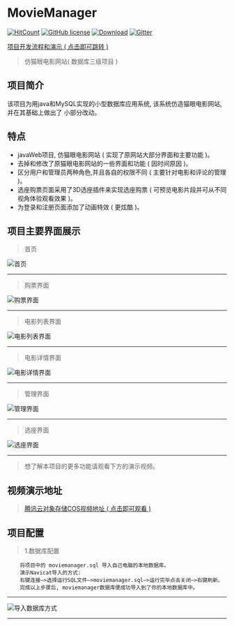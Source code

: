 # MovieManager

[![HitCount](http://hits.dwyl.io/fyf2016/MovieManager.svg)](http://hits.dwyl.io/fyf2016/MovieManager) [![GitHub license](https://img.shields.io/github/license/fyf2016/MovieManager.svg)](https://github.com/fyf2016/MovieManager/blob/master/LICENSE) [![Download](https://img.shields.io/badge/downloads-master-orange.svg)](https://codeload.github.com/MovieManager/zip/master) 
[![Gitter](https://img.shields.io/gitter/room/fyf2016/MovieManager.svg)](https://gitter.im/MovieManager/community?utm_source=share-link&utm_medium=link&utm_campaign=share-link)

[项目开发流程和演示 ( 点击即可跳转 )](https://fyf2016.github.io/2018/08/12/%E6%95%B0%E6%8D%AE%E5%BA%93%E4%B8%89%E7%BA%A7%E9%A1%B9%E7%9B%AE/)

>仿猫眼电影网站( 数据库三级项目 )

## 项目简介
该项目为用java和MySQL实现的小型数据库应用系统, 该系统仿造猫眼电影网站,并在其基础上做出了
小部分改动。

## 特点

- javaWeb项目, 仿猫眼电影网站 ( 实现了原网站大部分界面和主要功能 )。
- 去掉和修改了原猫眼电影网站的一些界面和功能 ( 因时间原因 )。
- 区分用户和管理员两种角色,并且各自的权限不同 ( 主要针对电影和评论的管理 )。
- 选座购票页面采用了3D选座插件来实现选座购票 ( 可预览电影片段并可从不同视角体验观看效果 )。
- 为登录和注册页面添加了动画特效 ( 更炫酷 )。

## 项目主要界面展示
 >首页
 
![首页](https://fyf2016.github.io/images/project/DBProject/movie1.png)

---

>购票界面
 
![购票界面](https://fyf2016.github.io/images/project/DBProject/movie2.png)

 ---
 
>电影列表界面

![电影列表界面](https://fyf2016.github.io/images/project/DBProject/movie3.png)

 ---
 
>电影详情界面

![电影详情界面](https://fyf2016.github.io/images/project/DBProject/movie4.png)

 ---
 
>管理界面

![管理界面](https://fyf2016.github.io/images/project/DBProject/movie5.png)

 ---
 
>选座界面

![选座界面](https://fyf2016.github.io/images/project/DBProject/movie6.png)

 ---

>想了解本项目的更多功能请观看下方的演示视频。

## 视频演示地址
> [腾讯云对象存储COS视频地址 ( 点击即可观看 )](https://video-1254265973.cos.ap-beijing.myqcloud.com/movieManager.mp4)

## 项目配置
>1.数据库配置

        将项目中的 moviemanager.sql 导入自己电脑的本地数据库。
        演示Navicat导入的方式:
        右键连接–>选择运行SQL文件–>moviemanager.sql–>运行完毕点击关闭–>右键刷新。
        完成以上步骤后, moviemanager数据库便成功导入到了你的本地数据库中。
        
-------------------------------------------------------------------------------------
 
 ![导入数据库方式](https://fyf2016.github.io/images/project/arithmetic/database.png)
 
-------------------------------------------------------------------------------------


